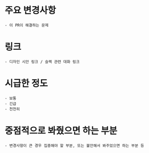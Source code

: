 # 주요 변경사항
	- 이 PR이 해결하는 문제
# 링크
	- 디자인 시안 링크 / 슬랙 관련 대화 링크
# 시급한 정도
	- 보통
	- 긴급
	- 천천히
# 중점적으로 봐줬으면 하는 부분
	- 변경사항이 큰 경우 집중해야 할 부분, 또는 불안해서 봐주었으면 하는 부분 등
